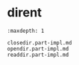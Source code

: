 # dirent

```{toctree}
:maxdepth: 1

closedir.part-impl.md
opendir.part-impl.md
readdir.part-impl.md
```

